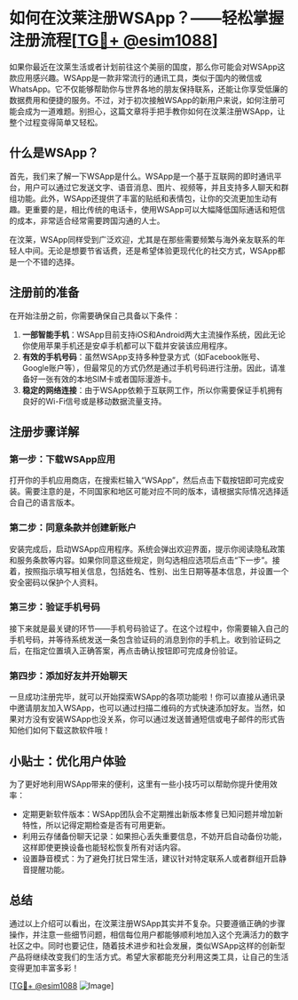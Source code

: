 # 如何在汶莱注册WSApp？——轻松掌握注册流程[[TG💪+ @esim1088](https://t.me/s/esim1088)]

如果你最近在汶莱生活或者计划前往这个美丽的国度，那么你可能会对WSApp这款应用感兴趣。WSApp是一款非常流行的通讯工具，类似于国内的微信或WhatsApp。它不仅能够帮助你与世界各地的朋友保持联系，还能让你享受低廉的数据费用和便捷的服务。不过，对于初次接触WSApp的新用户来说，如何注册可能会成为一道难题。别担心，这篇文章将手把手教你如何在汶莱注册WSApp，让整个过程变得简单又轻松。

## 什么是WSApp？

首先，我们来了解一下WSApp是什么。WSApp是一个基于互联网的即时通讯平台，用户可以通过它发送文字、语音消息、图片、视频等，并且支持多人聊天和群组功能。此外，WSApp还提供了丰富的贴纸和表情包，让你的交流更加生动有趣。更重要的是，相比传统的电话卡，使用WSApp可以大幅降低国际通话和短信的成本，非常适合经常需要跨国沟通的人士。

在汶莱，WSApp同样受到广泛欢迎，尤其是在那些需要频繁与海外亲友联系的年轻人中间。无论是想要节省话费，还是希望体验更现代化的社交方式，WSApp都是一个不错的选择。

## 注册前的准备

在开始注册之前，你需要确保自己具备以下条件：

1. **一部智能手机**：WSApp目前支持iOS和Android两大主流操作系统，因此无论你使用苹果手机还是安卓手机都可以下载并安装该应用程序。
2. **有效的手机号码**：虽然WSApp支持多种登录方式（如Facebook账号、Google账户等），但最常见的方式仍然是通过手机号码进行注册。因此，请准备好一张有效的本地SIM卡或者国际漫游卡。
3. **稳定的网络连接**：由于WSApp依赖于互联网工作，所以你需要保证手机拥有良好的Wi-Fi信号或是移动数据流量支持。

## 注册步骤详解

### 第一步：下载WSApp应用

打开你的手机应用商店，在搜索栏输入“WSApp”，然后点击下载按钮即可完成安装。需要注意的是，不同国家和地区可能对应不同的版本，请根据实际情况选择适合自己的语言版本。

### 第二步：同意条款并创建新账户

安装完成后，启动WSApp应用程序。系统会弹出欢迎界面，提示你阅读隐私政策和服务条款等内容。如果你同意这些规定，则勾选相应选项后点击“下一步”。接着，按照指示填写相关信息，包括姓名、性别、出生日期等基本信息，并设置一个安全密码以保护个人资料。

### 第三步：验证手机号码

接下来就是最关键的环节——手机号码验证了。在这个过程中，你需要输入自己的手机号码，并等待系统发送一条包含验证码的消息到你的手机上。收到验证码之后，在指定位置填入正确答案，再点击确认按钮即可完成身份验证。

### 第四步：添加好友并开始聊天

一旦成功注册完毕，就可以开始探索WSApp的各项功能啦！你可以直接从通讯录中邀请朋友加入WSApp，也可以通过扫描二维码的方式快速添加好友。当然，如果对方没有安装WSApp也没关系，你可以通过发送普通短信或电子邮件的形式告知他们如何下载这款软件哦！

## 小贴士：优化用户体验

为了更好地利用WSApp带来的便利，这里有一些小技巧可以帮助你提升使用效率：

- 定期更新软件版本：WSApp团队会不定期推出新版本修复已知问题并增加新特性，所以记得定期检查是否有可用更新。
- 利用云存储备份聊天记录：如果担心丢失重要信息，不妨开启自动备份功能，这样即使更换设备也能轻松恢复所有对话内容。
- 设置静音模式：为了避免打扰日常生活，建议针对特定联系人或者群组开启静音提醒功能。

## 总结

通过以上介绍可以看出，在汶莱注册WSApp其实并不复杂。只要遵循正确的步骤操作，并注意一些细节问题，相信每位用户都能够顺利地加入这个充满活力的数字社区之中。同时也要记住，随着技术进步和社会发展，类似WSApp这样的创新型产品将继续改变我们的生活方式。希望大家都能充分利用这类工具，让自己的生活变得更加丰富多彩！

[[TG💪+ @esim1088](https://t.me/s/esim1088) ![Image](https://i.postimg.cc/4NQfJmqS/Snipaste-2025-05-13-00-14-12.png)]